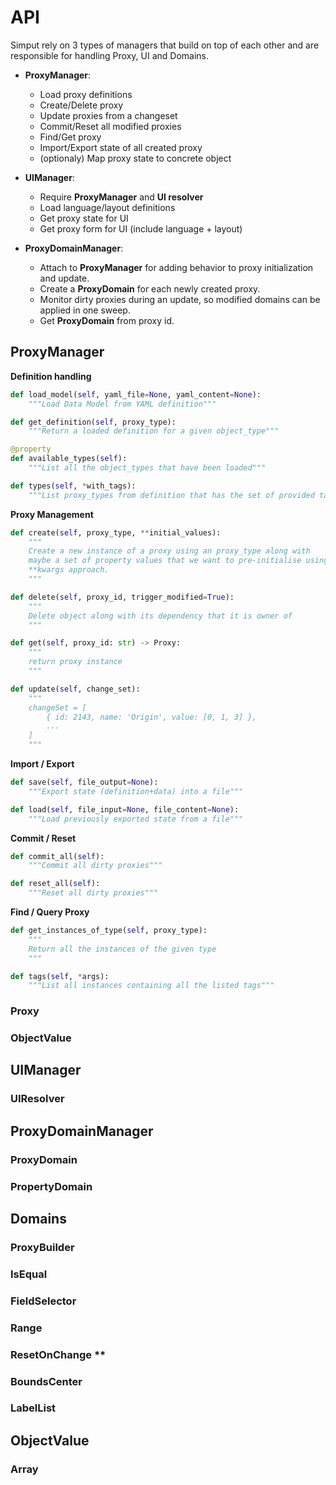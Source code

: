 # API

Simput rely on 3 types of managers that build on top of each other and are responsible for handling Proxy, UI and Domains.

- **ProxyManager**:
  - Load proxy definitions
  - Create/Delete proxy
  - Update proxies from a changeset
  - Commit/Reset all modified proxies
  - Find/Get proxy
  - Import/Export state of all created proxy
  - (optionaly) Map proxy state to concrete object

- **UIManager**:
  - Require **ProxyManager** and **UI resolver**
  - Load language/layout definitions
  - Get proxy state for UI
  - Get proxy form for UI (include language + layout)

- **ProxyDomainManager**:
  - Attach to **ProxyManager** for adding behavior to proxy initialization and update.
  - Create a **ProxyDomain** for each newly created proxy.
  - Monitor dirty proxies during an update, so modified domains can be applied in one sweep.
  - Get **ProxyDomain** from proxy id.

## ProxyManager

__Definition handling__

```python
def load_model(self, yaml_file=None, yaml_content=None):
    """Load Data Model from YAML definition"""

def get_definition(self, proxy_type):
    """Return a loaded definition for a given object_type"""

@property
def available_types(self):
    """List all the object_types that have been loaded"""

def types(self, *with_tags):
    """List proxy_types from definition that has the set of provided tags"""
```

__Proxy Management__

```python
def create(self, proxy_type, **initial_values):
    """
    Create a new instance of a proxy using an proxy_type along with
    maybe a set of property values that we want to pre-initialise using the
    **kwargs approach.
    """

def delete(self, proxy_id, trigger_modified=True):
    """
    Delete object along with its dependency that it is owner of
    """

def get(self, proxy_id: str) -> Proxy:
    """
    return proxy instance
    """

def update(self, change_set):
    """
    changeSet = [
        { id: 2143, name: 'Origin', value: [0, 1, 3] },
        ...
    ]
    """
```

__Import / Export__

```python
def save(self, file_output=None):
    """Export state (definition+data) into a file"""

def load(self, file_input=None, file_content=None):
    """Load previously exported state from a file"""
```

__Commit / Reset__

```python
def commit_all(self):
    """Commit all dirty proxies"""

def reset_all(self):
    """Reset all dirty proxies"""
```

__Find / Query Proxy__

```python
def get_instances_of_type(self, proxy_type):
    """
    Return all the instances of the given type
    """

def tags(self, *args):
    """List all instances containing all the listed tags"""
```

### Proxy
### ObjectValue

## UIManager
### UIResolver

## ProxyDomainManager
### ProxyDomain
### PropertyDomain

## Domains
### ProxyBuilder
### IsEqual
### FieldSelector
### Range
### ResetOnChange **
### BoundsCenter
### LabelList

## ObjectValue
### Array